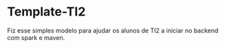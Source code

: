 # Template-TI2
Fiz esse simples modelo para ajudar os alunos de TI2 a iniciar no backend com spark e maven.
